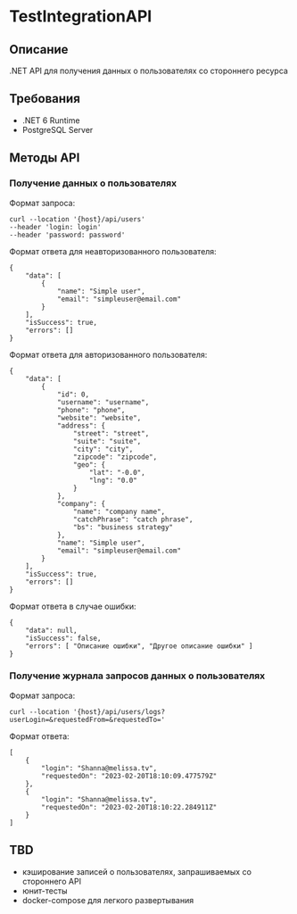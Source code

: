 ﻿# TestIntegrationAPI

## Описание

.NET API для получения данных о пользователях со стороннего ресурса

## Требования
* .NET 6 Runtime
* PostgreSQL Server 

## Методы API

### Получение данных о пользователях

Формат запроса: 
```
curl --location '{host}/api/users' 
--header 'login: login' 
--header 'password: password'
```


Формат ответа для неавторизованного пользователя:
```
{
    "data": [
        {
            "name": "Simple user",
            "email": "simpleuser@email.com"
        }
    ],
    "isSuccess": true,
    "errors": []
}
```

Формат ответа для авторизованного пользователя:
```
{
    "data": [
        {
            "id": 0,
            "username": "username",
            "phone": "phone",
            "website": "website",
            "address": {
                "street": "street",
                "suite": "suite",
                "city": "city",
                "zipcode": "zipcode",
                "geo": {
                    "lat": "-0.0",
                    "lng": "0.0"
                }
            },
            "company": {
                "name": "company name",
                "catchPhrase": "catch phrase",
                "bs": "business strategy"
            },
            "name": "Simple user",
            "email": "simpleuser@email.com"
        }
    ],
    "isSuccess": true,
    "errors": []
}
```

Формат ответа в случае ошибки:
```
{
    "data": null,
    "isSuccess": false,
    "errors": [ "Описание ошибки", "Другое описание ошибки" ]
}
```

### Получение журнала запросов данных о пользователях

Формат запроса: 
```
curl --location '{host}/api/users/logs?userLogin=&requestedFrom=&requestedTo='
```

Формат ответа:
```
[
    {
        "login": "Shanna@melissa.tv",
        "requestedOn": "2023-02-20T18:10:09.477579Z"
    },
    {
        "login": "Shanna@melissa.tv",
        "requestedOn": "2023-02-20T18:10:22.284911Z"
    }
]
```

## TBD

* кэширование записей о пользователях, запрашиваемых со стороннего API
* юнит-тесты
* docker-compose для легкого развертывания
